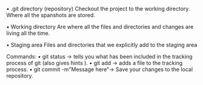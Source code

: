 • .git directory (repository)
Checkout the project to the working directory.
Where all the spanshots are stored.

• Working directory
Are where all the files and directories and changes are living all the time.

• Staging area
Files and directories that we explicitly add to the staging area

Commands:
• git status -> tells you what has been included in the tracking process of git (also gives hints ).
• git add -> adds a file to the tracking process.
• git commit -m"Message here"-> Save your changes to the local repository.